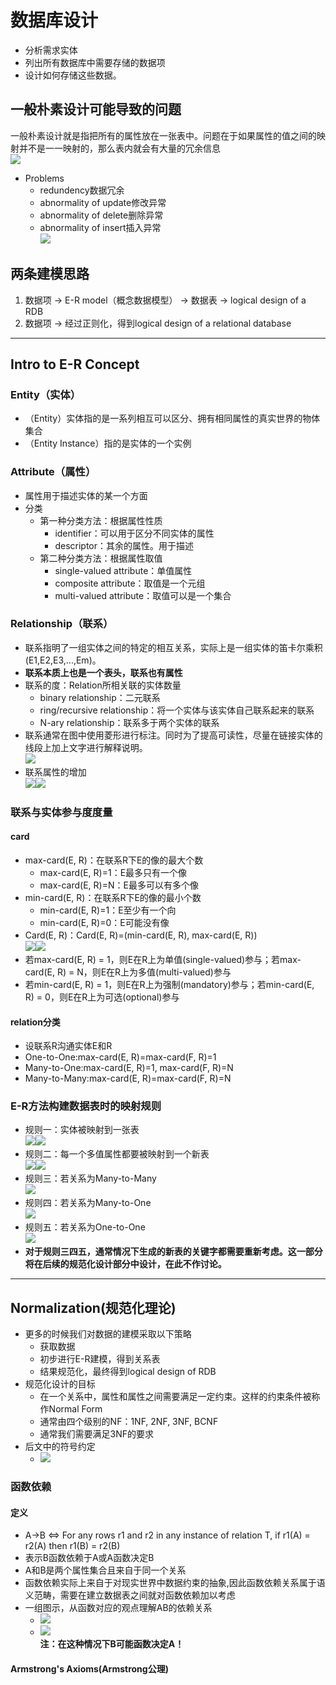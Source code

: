 # 数据库设计
+ 分析需求实体
+ 列出所有数据库中需要存储的数据项
+ 设计如何存储这些数据。

## 一般朴素设计可能导致的问题
一般朴素设计就是指把所有的属性放在一张表中。问题在于如果属性的值之间的映射并不是一一映射的，那么表内就会有大量的冗余信息  
![](img/2019-11-07-08-15-02.png)
+ Problems
  + redundency数据冗余
  + abnormality of update修改异常
  + abnormality of delete删除异常
  + abnormality of insert插入异常  
  ![](img/2019-11-07-08-27-18.png)

## 两条建模思路
1. 数据项 -> E-R model（概念数据模型） -> 数据表 -> logical design of a RDB
2. 数据项 -> 经过正则化，得到logical design of a relational database
---
## Intro to E-R Concept
### Entity（实体）
+ （Entity）实体指的是一系列相互可以区分、拥有相同属性的真实世界的物体集合
+ （Entity Instance）指的是实体的一个实例
### Attribute（属性）
+ 属性用于描述实体的某一个方面
+ 分类
  + 第一种分类方法：根据属性性质
    + identifier：可以用于区分不同实体的属性
    + descriptor：其余的属性。用于描述
  + 第二种分类方法：根据属性取值
    + single-valued attribute：单值属性
    + composite attribute：取值是一个元组
    + multi-valued attribute：取值可以是一个集合

### Relationship（联系）
+ 联系指明了一组实体之间的特定的相互关系，实际上是一组实体的笛卡尔乘积(E1,E2,E3,...,Em)。
+ **联系本质上也是一个表头，联系也有属性**
+ 联系的度：Relation所相关联的实体数量
  + binary relationship：二元联系
  + ring/recursive relationship：将一个实体与该实体自己联系起来的联系
  + N-ary relationship：联系多于两个实体的联系
+ 联系通常在图中使用菱形进行标注。同时为了提高可读性，尽量在链接实体的线段上加上文字进行解释说明。  
  ![](img/2019-11-07-09-45-27.png)
+ 联系属性的增加  
  ![](img/2019-11-07-09-49-37.png)![](img/2019-11-07-09-49-50.png)

### 联系与实体参与度度量
#### card
+ max-card(E, R)：在联系R下E的像的最大个数
  + max-card(E, R)=1：E最多只有一个像
  + max-card(E, R)=N：E最多可以有多个像
+ min-card(E, R)：在联系R下E的像的最小个数
  + min-card(E, R)=1：E至少有一个向
  + min-card(E, R)=0：E可能没有像
+ Card(E, R)：Card(E, R)=(min-card(E, R), max-card(E, R))  
  ![](img/2019-11-14-12-54-41.png)![](img/2019-11-14-12-54-59.png)
+ 若max-card(E, R) = 1，则E在R上为单值(single-valued)参与；若max-card(E, R) = N，则E在R上为多值(multi-valued)参与
+ 若min-card(E, R) = 1，则E在R上为强制(mandatory)参与；若min-card(E, R) = 0，则E在R上为可选(optional)参与

#### relation分类
+ 设联系R沟通实体E和R
+ One-to-One:max-card(E, R)=max-card(F, R)=1
+ Many-to-One:max-card(E, R)=1, max-card(F, R)=N
+ Many-to-Many:max-card(E, R)=max-card(F, R)=N

### E-R方法构建数据表时的映射规则
+ 规则一：实体被映射到一张表  
  ![](img/2019-11-07-09-23-45.png)![](img/2019-11-07-09-28-00.png)
+ 规则二：每一个多值属性都要被映射到一个新表  
  ![](img/2019-11-07-09-25-54.png)![](img/2019-11-07-09-28-16.png)
+ 规则三：若关系为Many-to-Many  
  ![](img/2019-11-14-13-02-02.png)
+ 规则四：若关系为Many-to-One  
  ![](img/2019-11-14-13-02-38.png)
+ 规则五：若关系为One-to-One  
  ![](img/2019-11-14-13-03-12.png)
+ **对于规则三四五，通常情况下生成的新表的关键字都需要重新考虑。这一部分将在后续的规范化设计部分中设计，在此不作讨论。**

---
## Normalization(规范化理论)
+ 更多的时候我们对数据的建模采取以下策略
  + 获取数据
  + 初步进行E-R建模，得到关系表
  + 结果规范化，最终得到logical design of RDB
+ 规范化设计的目标
  + 在一个关系中，属性和属性之间需要满足一定约束。这样的约束条件被称作Normal Form
  + 通常由四个级别的NF：1NF, 2NF, 3NF, BCNF
  + 通常我们需要满足3NF的要求
+ 后文中的符号约定
  + ![](img/2019-11-21-01-31-37.png)

### 函数依赖
#### 定义
+ A$\rightarrow$B $\Leftrightarrow$ For any rows r1 and r2 in any instance of relation T, if r1(A) = r2(A) then r1(B) = r2(B)
+ 表示B函数依赖于A或A函数决定B
+ A和B是两个属性集合且来自于同一个关系
+ 函数依赖实际上来自于对现实世界中数据约束的抽象,因此函数依赖关系属于语义范畴，需要在建立数据表之间就对函数依赖加以考虑
+ 一组图示，从函数对应的观点理解AB的依赖关系
  + ![](img/2019-11-21-01-49-01.png)
  + ![](img/2019-11-21-01-49-11.png)  
    **注：在这种情况下B可能函数决定A！**

    
#### Armstrong's Axioms(Armstrong公理)

